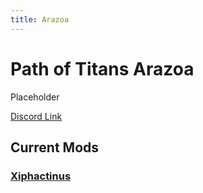 ```yaml
---
title: Arazoa
---
```


# Path of Titans Arazoa

Placeholder

[Discord Link](#)

## Current Mods

### [Xiphactinus](./Path-of-Titans-ArazoaXiph)

